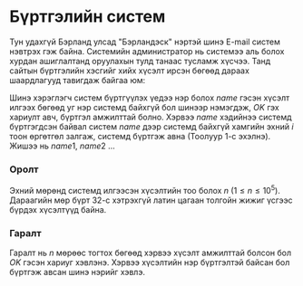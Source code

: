 Бүртгэлийн систем
=================

Тун удахгүй Бэрланд улсад "Бэрландэск" нэртэй шинэ E-mail систем нэвтрэх гэж
байна. Системийн администратор нь системээ аль болох хурдан ашиглалтанд
оруулахын тулд танаас тусламж хүсчээ. Танд сайтын бүртгэлийн хэсгийг хийх хүсэлт
ирсэн бөгөөд дараах шаардлагууд тавигдаж байгаа юм:

Шинэ хэрэглэгч систем бүртгүүлэх үедээ нэр болох $name$ гэсэн хүсэлт илгээх
бөгөөд уг нэр системд байхгүй бол шинээр нэмэгдэж, $OK$ гэх хариулт авч, бүртгэл
амжилттай болно. Хэрвээ $name$ хэдийнээ системд бүртгэгдсэн байвал систем $name$
дээр системд байхгүй хамгийн эхний $i$ тоон өргөтгөл залгаж, системд бүртгэж
авна (Тоолуур 1-с эхэлнэ). Жишээ нь $name1$, $name2$ ...


### Оролт
Эхний мөрөнд системд илгээсэн хүсэлтийн тоо болох $n$ ($1 ≤ n ≤ 10^5$).
Дараагийн мөр бүрт 32-с хэтрэхгүй латин цагаан толгойн жижиг үсгээс бүрдэх
хүсэлтүүд байна.


### Гаралт
Гаралт нь $n$ мөрөөс тогтох бөгөөд хэрвээ хүсэлт амжилттай болсон бол $OK$ гэсэн
хариуг хэвлэнэ. Хэрвээ хүсэлтийн нэр бүртгэлтэй байсан бол бүртгэж авсан шинэ
нэрийг хэвлэ.
